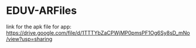 # EDUV-ARFiles
link for the apk file for app: https://drive.google.com/file/d/1TTTYbZaCPWjMP0pmsPF1Og6Sy8sD_mNo/view?usp=sharing
